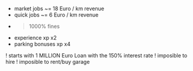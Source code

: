 - market jobs ~= 18 Euro / km revenue
- quick jobs ~= 6 Euro / km revenue
- >1000% fines

+ experience xp x2
+ parking bonuses xp x4

! starts with 1 MILLION Euro Loan with the 150% interest rate
! imposible to hire
! imposible to rent/buy garage
